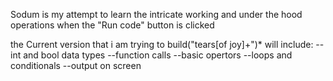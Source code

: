 Sodum is my attempt to learn the intricate working and under the hood operations when the "Run code" button is clicked

the Current version that i am trying to build("tears[of joy]+")* will include:
--int and bool data types
--function calls
--basic opertors
--loops and conditionals
--output on screen 



